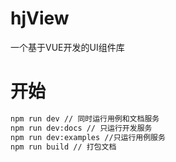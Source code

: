 # hjView
一个基于VUE开发的UI组件库
# 开始
```bash
npm run dev // 同时运行用例和文档服务
npm run dev:docs // 只运行开发服务
npm run dev:examples //只运行用例服务
npm run build // 打包文档
```
